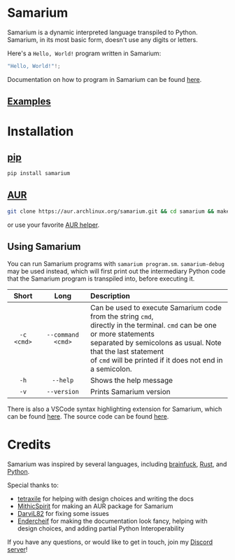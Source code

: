 # Samarium

Samarium is a dynamic interpreted language transpiled to Python.
Samarium, in its most basic form, doesn't use any digits or letters.

Here's a `Hello, World!` program written in Samarium:

```kt
"Hello, World!"!;
```

Documentation on how to program in Samarium can be found [here](https://samarium-lang.github.io/Samarium/).

## [Examples](https://samarium-lang.github.io/Samarium/examples/)


# Installation

## [pip](https://pypi.org/project/pip/)

```sh
pip install samarium
```

## [AUR](https://aur.archlinux.org/)

```sh
git clone https://aur.archlinux.org/samarium.git && cd samarium && makepkg -sirc
```
or use your favorite [AUR helper](https://wiki.archlinux.org/title/AUR_helpers).

## Using Samarium

You can run Samarium programs with `samarium program.sm`.
`samarium-debug` may be used instead, which will first print out the intermediary Python code that the Samarium program is transpiled into, before executing it.

Short | Long | Description
:---: | :---: | :---
`-c <cmd>` | `--command <cmd>` | Can be used to execute Samarium code from the string `cmd`,<br>directly in the terminal. `cmd` can be one or more statements<br>separated by semicolons as usual. Note that the last statement<br> of `cmd` will be printed if it does not end in a semicolon.
`-h` | `--help` | Shows the help message
`-v` | `--version` | Prints Samarium version


There is also a VSCode syntax highlighting extension for Samarium, which can be found [here](https://marketplace.visualstudio.com/items?itemName=Samarium.samarium-language). The source code can be found [here](https://github.com/samarium-lang/vscode-samarium).


# Credits

Samarium was inspired by several languages, including [brainfuck](https://esolangs.org/wiki/Brainfuck), [Rust](https://www.rust-lang.org/), and [Python](https://www.python.org/).

Special thanks to:

- [tetraxile](https://github.com/tetraxile) for helping with design choices and writing the docs
- [MithicSpirit](https://github.com/MithicSpirit) for making an AUR package for Samarium
- [DarviL82](https://github.com/DarviL82) for fixing some issues
- [Endercheif](https://github.com/Endercheif) for making the documentation look fancy, helping with design choices, and adding partial Python Interoperability

If you have any questions, or would like to get in touch, join my [Discord server](https://discord.gg/C8QE5tVQEq)!
